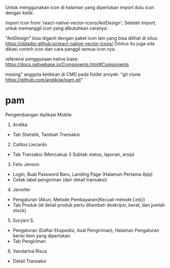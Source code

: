 Untuk menggunakan icon di halaman yang diperlukan import dulu icon dengan ketik:

import Icon from 'react-native-vector-icons/AntDesign';
Setelah import, untuk memanggil icon yang dibutuhkan caranya:
<Icon name="downcircle"/>

"AntDesign" bisa diganti dengan paket icon lain yang bisa dilihat di situs:
https://oblador.github.io/react-native-vector-icons/
Disitus itu juga uda dikasi contoh icon dan cara panggil semua icon nya.

referensi penggunaan native base:
https://docs.nativebase.io/Components.html#Components

masing" anggota ketikkan di CMD pada folder proyek:
"git clone https://github.com/andikow/pam.git"

# pam
Pengembangan Aplikasi Mobile

1. Andika
 - Tab Statistik, Tambah Transaksi
2. Calitos Liecardo
 - Tab Transaksi (Mencakup 3 Subtab status, laporan, arsip)
3. Felix Jenson
 - Login, Buat Password Baru, Landing Page (Halaman Pertama App)
 - Cetak label pengiriman (dari detail transaksi)
4. Jennifer
 - Pengaturan (Akun, Metode Pembayaran{Kecuali metode Link})
 - Tab Produk (di detail produk perlu ditambah deskripsi, berat, dan jumlah stock)
5. Suryani S.
 - Pengaturan (Daftar Ekspedisi, Asal Pengiriman), Halaman Pengaturan berisi item yang diperlukan.
 - Tab Pengiriman
6. Vandarina Risca
 - Detail Transaksi
